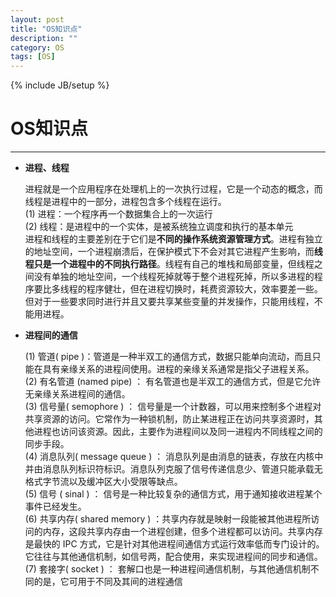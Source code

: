 ```yaml
---
layout: post
title: "OS知识点"
description: ""
category: OS
tags: [OS]
---
```

{% include JB/setup %}
# OS知识点
---



* **进程、线程**

	进程就是一个应用程序在处理机上的一次执行过程，它是一个动态的概念，而线程是进程中的一部分，进程包含多个线程在运行。<br>
	(1) 进程：一个程序再一个数据集合上的一次运行<br>
	(2) 线程：是进程中的一个实体，是被系统独立调度和执行的基本单元<br>
	进程和线程的主要差别在于它们是**不同的操作系统资源管理方式**。进程有独立的地址空间，一个进程崩溃后，在保护模式下不会对其它进程产生影响，而**线程只是一个进程中的不同执行路径**。线程有自己的堆栈和局部变量，但线程之间没有单独的地址空间，一个线程死掉就等于整个进程死掉，所以多进程的程序要比多线程的程序健壮，但在进程切换时，耗费资源较大，效率要差一些。但对于一些要求同时进行并且又要共享某些变量的并发操作，只能用线程，不能用进程。<br>
<!--break-->

* **进程间的通信**

	(1) 管道( pipe )：管道是一种半双工的通信方式，数据只能单向流动，而且只能在具有亲缘关系的进程间使用。进程的亲缘关系通常是指父子进程关系。<br>
	(2) 有名管道 (named pipe) ： 有名管道也是半双工的通信方式，但是它允许无亲缘关系进程间的通信。<br>
	(3) 信号量( semophore ) ： 信号量是一个计数器，可以用来控制多个进程对共享资源的访问。它常作为一种锁机制，防止某进程正在访问共享资源时，其他进程也访问该资源。因此，主要作为进程间以及同一进程内不同线程之间的同步手段。<br>
	(4) 消息队列( message queue ) ： 消息队列是由消息的链表，存放在内核中并由消息队列标识符标识。消息队列克服了信号传递信息少、管道只能承载无格式字节流以及缓冲区大小受限等缺点。<br>
	(5) 信号 ( sinal ) ： 信号是一种比较复杂的通信方式，用于通知接收进程某个事件已经发生。<br>
	(6) 共享内存( shared memory ) ：共享内存就是映射一段能被其他进程所访问的内存，这段共享内存由一个进程创建，但多个进程都可以访问。共享内存是最快的 IPC 方式，它是针对其他进程间通信方式运行效率低而专门设计的。它往往与其他通信机制，如信号两，配合使用，来实现进程间的同步和通信。<br>
	(7) 套接字( socket ) ： 套解口也是一种进程间通信机制，与其他通信机制不同的是，它可用于不同及其间的进程通信<br>





 


